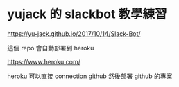 # yujack 的 slackbot 教學練習

https://yu-jack.github.io/2017/10/14/Slack-Bot/

這個 repo 會自動部署到 heroku

https://www.heroku.com/

heroku 可以直接 connection github
然後部署 github 的專案
